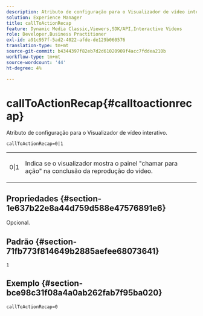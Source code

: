 ```yaml
---
description: Atributo de configuração para o Visualizador de vídeo interativo.
solution: Experience Manager
title: callToActionRecap
feature: Dynamic Media Classic,Viewers,SDK/API,Interactive Videos
role: Developer,Business Practitioner
exl-id: a91c957f-5ad2-4022-afde-de129b060576
translation-type: tm+mt
source-git-commit: b4344397f82eb7d2d61020909f4acc7fddea210b
workflow-type: tm+mt
source-wordcount: '44'
ht-degree: 4%

---
```


# callToActionRecap{#calltoactionrecap}

Atributo de configuração para o Visualizador de vídeo interativo.

`callToActionRecap=0|1`

<table id="table_441553CD34C94A58A9D7CBF772DEDDB6"> 
 <tbody> 
  <tr> 
   <td colname="col1"> <p> <span class="codeph"> 0|1</span> </p> </td> 
   <td colname="col2"> <p> Indica se o visualizador mostra o painel "chamar para ação" na conclusão da reprodução do vídeo. </p> </td> 
  </tr> 
 </tbody> 
</table>

## Propriedades {#section-1e637b22e8a44d759d588e47576891e6}

Opcional.

## Padrão {#section-71fb773f814649b2885aefee68073641}

`1`

## Exemplo {#section-bce98c31f08a4a0ab262fab7f95ba020}

```
callToActionRecap=0
```
